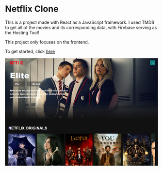 # Netflix Clone

This is a project made with React as a JavaScript framework.
I used TMDB to get all of the movies and its corresponding data, with Firebase serving as the Hosting Tool!

This project only focuses on the frontend.

To get started, click [here](https://netflix-clone-6be83.web.app/)

![Screenshot](/public/project-preview.png)
